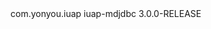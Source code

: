 ﻿<dependency>
	<groupId>com.yonyou.iuap</groupId>
	<artifactId>iuap-mdjdbc</artifactId>
	<version>3.0.0-RELEASE</version>
</dependency>